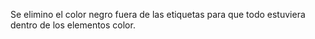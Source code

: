 Se elimino el color negro fuera de las etiquetas para que todo estuviera dentro de los elementos color.